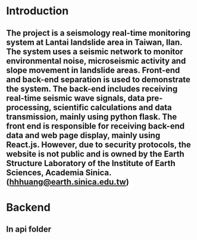 # Introduction
## The project is a seismology real-time monitoring system at Lantai landslide area in Taiwan, Ilan. The system uses a seismic network to monitor environmental noise, microseismic activity and slope movement in landslide areas. Front-end and back-end separation is used to demonstrate the system. The back-end includes receiving real-time seismic wave signals, data pre-processing, scientific calculations and data transmission, mainly using python flask. The front end is responsible for receiving back-end data and web page display, mainly using React.js. However, due to security protocols, the website is not public and is owned by the Earth Structure Laboratory of the Institute of Earth Sciences, Academia Sinica. (hhhuang@earth.sinica.edu.tw)

# Backend
## In api folder
